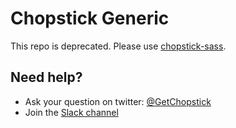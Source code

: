 Chopstick Generic
=================

This repo is deprecated. Please use [chopstick-sass](https://github.com/getchopstick/chopstick-sass).

## Need help?
- Ask your question on twitter: [@GetChopstick](https://twitter.com/GetChopstick)
- Join the [Slack channel](https://getchopstick.slack.com)
